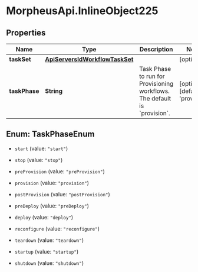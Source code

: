 # MorpheusApi.InlineObject225

## Properties

Name | Type | Description | Notes
------------ | ------------- | ------------- | -------------
**taskSet** | [**ApiServersIdWorkflowTaskSet**](ApiServersIdWorkflowTaskSet.md) |  | [optional] 
**taskPhase** | **String** | Task Phase to run for Provisioning workflows. The default is &#x60;provision&#x60;. | [optional] [default to &#39;provision&#39;]



## Enum: TaskPhaseEnum


* `start` (value: `"start"`)

* `stop` (value: `"stop"`)

* `preProvision` (value: `"preProvision"`)

* `provision` (value: `"provision"`)

* `postProvision` (value: `"postProvision"`)

* `preDeploy` (value: `"preDeploy"`)

* `deploy` (value: `"deploy"`)

* `reconfigure` (value: `"reconfigure"`)

* `teardown` (value: `"teardown"`)

* `startup` (value: `"startup"`)

* `shutdown` (value: `"shutdown"`)




